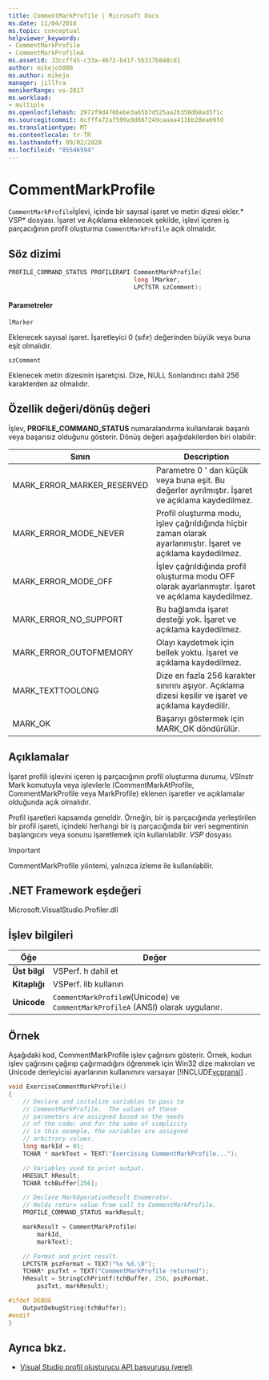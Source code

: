 ```yaml
---
title: CommentMarkProfile | Microsoft Docs
ms.date: 11/04/2016
ms.topic: conceptual
helpviewer_keywords:
- CommentMarkProfile
- CommentMarkProfileA
ms.assetid: 33ccff45-c33a-4672-b41f-5b317b848cd1
author: mikejo5000
ms.author: mikejo
manager: jillfra
monikerRange: vs-2017
ms.workload:
- multiple
ms.openlocfilehash: 2972f9d470bebe3a65b7d525aa2b358d68ad5f1c
ms.sourcegitcommit: 6cfffa72af599a9d667249caaaa411bb28ea69fd
ms.translationtype: MT
ms.contentlocale: tr-TR
ms.lasthandoff: 09/02/2020
ms.locfileid: "85546594"
---
```

# <a name="commentmarkprofile"></a>CommentMarkProfile
`CommentMarkProfile`İşlevi, içinde bir sayısal işaret ve metin dizesi ekler.* VSP* dosyası. İşaret ve Açıklama eklenecek şekilde, işlevi içeren iş parçacığının profil oluşturma `CommentMarkProfile` açık olmalıdır.

## <a name="syntax"></a>Söz dizimi

```cpp
PROFILE_COMMAND_STATUS PROFILERAPI CommentMarkProfile(
                                   long lMarker,
                                   LPCTSTR szComment);
```

#### <a name="parameters"></a>Parametreler
 `lMarker`

 Eklenecek sayısal işaret. İşaretleyici 0 (sıfır) değerinden büyük veya buna eşit olmalıdır.

 `szComment`

 Eklenecek metin dizesinin işaretçisi. Dize, NULL Sonlandırıcı dahil 256 karakterden az olmalıdır.

## <a name="property-valuereturn-value"></a>Özellik değeri/dönüş değeri
 İşlev, **PROFILE_COMMAND_STATUS** numaralandırma kullanılarak başarılı veya başarısız olduğunu gösterir. Dönüş değeri aşağıdakilerden biri olabilir:

|Sının|Description|
|----------------|-----------------|
|MARK_ERROR_MARKER_RESERVED|Parametre 0 ' dan küçük veya buna eşit. Bu değerler ayrılmıştır. İşaret ve açıklama kaydedilmez.|
|MARK_ERROR_MODE_NEVER|Profil oluşturma modu, işlev çağrıldığında hiçbir zaman olarak ayarlanmıştır. İşaret ve açıklama kaydedilmez.|
|MARK_ERROR_MODE_OFF|İşlev çağrıldığında profil oluşturma modu OFF olarak ayarlanmıştır. İşaret ve açıklama kaydedilmez.|
|MARK_ERROR_NO_SUPPORT|Bu bağlamda işaret desteği yok. İşaret ve açıklama kaydedilmez.|
|MARK_ERROR_OUTOFMEMORY|Olayı kaydetmek için bellek yoktu. İşaret ve açıklama kaydedilmez.|
|MARK_TEXTTOOLONG|Dize en fazla 256 karakter sınırını aşıyor. Açıklama dizesi kesilir ve işaret ve açıklama kaydedilir.|
|MARK_OK|Başarıyı göstermek için MARK_OK döndürülür.|

## <a name="remarks"></a>Açıklamalar
 İşaret profili işlevini içeren iş parçacığının profil oluşturma durumu, VSInstr Mark komutuyla veya işlevlerle (CommentMarkAtProfile, CommentMarkProfile veya MarkProfile) eklenen işaretler ve açıklamalar olduğunda açık olmalıdır.

 Profil işaretleri kapsamda geneldir. Örneğin, bir iş parçacığında yerleştirilen bir profil işareti, içindeki herhangi bir iş parçacığında bir veri segmentinin başlangıcını veya sonunu işaretlemek için kullanılabilir. *VSP* dosyası.

> [!IMPORTANT]
> CommentMarkProfile yöntemi, yalnızca izleme ile kullanılabilir.

## <a name="net-framework-equivalent"></a>.NET Framework eşdeğeri
 Microsoft.VisualStudio.Profiler.dll

## <a name="function-information"></a>İşlev bilgileri

|Öğe|Değer|
|-|-|
|**Üst bilgi**|VSPerf. h dahil et|
|**Kitaplığı**|VSPerf. lib kullanın|
|**Unicode**|`CommentMarkProfileW`(Unicode) ve `CommentMarkProfileA` (ANSI) olarak uygulanır.|

## <a name="example"></a>Örnek
 Aşağıdaki kod, CommentMarkProfile işlev çağrısını gösterir. Örnek, kodun işlev çağrısını çağırıp çağırmadığını öğrenmek için Win32 dize makroları ve Unicode derleyicisi ayarlarının kullanımını varsayar [!INCLUDE[vcpransi](../profiling/includes/vcpransi_md.md)] .

```cpp
void ExerciseCommentMarkProfile()
{
    // Declare and initalize variables to pass to
    // CommentMarkProfile.  The values of these
    // parameters are assigned based on the needs
    // of the code; and for the sake of simplicity
    // in this example, the variables are assigned
    // arbitrary values.
    long markId = 01;
    TCHAR * markText = TEXT("Exercising CommentMarkProfile...");

    // Variables used to print output.
    HRESULT hResult;
    TCHAR tchBuffer[256];

    // Declare MarkOperationResult Enumerator.
    // Holds return value from call to CommentMarkProfile.
    PROFILE_COMMAND_STATUS markResult;

    markResult = CommentMarkProfile(
        markId,
        markText);

    // Format and print result.
    LPCTSTR pszFormat = TEXT("%s %d.\0");
    TCHAR* pszTxt = TEXT("CommentMarkProfile returned");
    hResult = StringCchPrintf(tchBuffer, 256, pszFormat,
        pszTxt, markResult);

#ifdef DEBUG
    OutputDebugString(tchBuffer);
#endif
}
```

## <a name="see-also"></a>Ayrıca bkz.
- [Visual Studio profil oluşturucu API başvurusu (yerel)](../profiling/visual-studio-profiler-api-reference-native.md)
